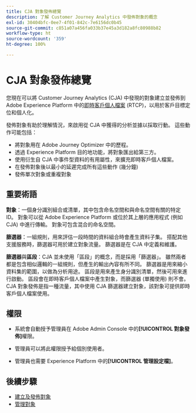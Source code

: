 ```yaml
---
title: CJA 對象發佈總覽
description: 了解 Customer Journey Analytics 中發佈對象的概念
exl-id: 30404bfc-0ee7-4f01-842c-7e6156dc0b45
source-git-commit: c851a07a456fa033b37e45a3d182a8fc80988b82
workflow-type: ht
source-wordcount: '359'
ht-degree: 100%

---
```


# CJA 對象發佈總覽

您現在可以將 Customer Journey Analytics (CJA) 中發現的對象建立並發佈到 Adobe Experience Platform 中的[即時客戶個人檔案](https://experienceleague.adobe.com/docs/experience-platform/profile/home.html?lang=zh-Hant) (RTCP)，以用於客戶目標定位和個人化。 

發佈對象有助於理解情況，來啟用從 CJA 中獲得的分析並據以採取行動。 這些動作可能包括：

* 將對象用在 Adobe Journey Optimizer 中的歷程。
* 透過 Experience Platform 目的地功能，將對象匯出給第三方。
* 使用衍生自 CJA 中事件型資料的有用屬性，來擴充即時客戶個人檔案。
* 在發佈對象後以最小的延遲完成所有這些動作 (幾分鐘)
* 發佈單次對象或重複對象

## 重要術語

**對象**：一個身分識別組合或清單，其中包含命名空間和與命名空間有關的特定 ID。 對象可以從 Adobe Experience Platform 或位於其上層的應用程式 (例如 CJA) 中進行傳輸。 對象可包含混合的命名空間。

**篩選器**：一組規則，用來評估一段時間的資料組合時會產生資料子集。 搭配其他支援服務時，篩選器可用於建立對象流量。 篩選器是在 CJA 中定義和維護。

**篩選器**&#x200B;與&#x200B;**區段**：CJA 並未使用「區段」的概念，而是採用「篩選器」。 雖然兩者都是包含相似邏輯的一組規則，但產生的輸出內容有所不同。 篩選器是用來縮小資料集的範圍，以做為分析用途。 區段是用來產生身分識別清單，然後可用來進行啟動。 區段會在即時客戶個人檔案中產生對象，而篩選器 (單獨使用) 則不會。 CJA 對象發佈是指一種流量，其中使用 CJA 篩選器建立對象，該對象可提供即時客戶個人檔案使用。

## 權限

* 系統會自動授予管理員在 Adobe Admin Console 中的&#x200B;**[!UICONTROL 對象發佈]**&#x200B;權限。 

* 管理員可以將此權限授予給個別使用者。

* 管理員也需要 Experience Platform 中的&#x200B;**[!UICONTROL 管理設定檔]**。

## 後續步驟

* [建立及發佈對象](/help/components/audiences/publish.md)
* [管理對象](/help/components/audiences/manage.md)
